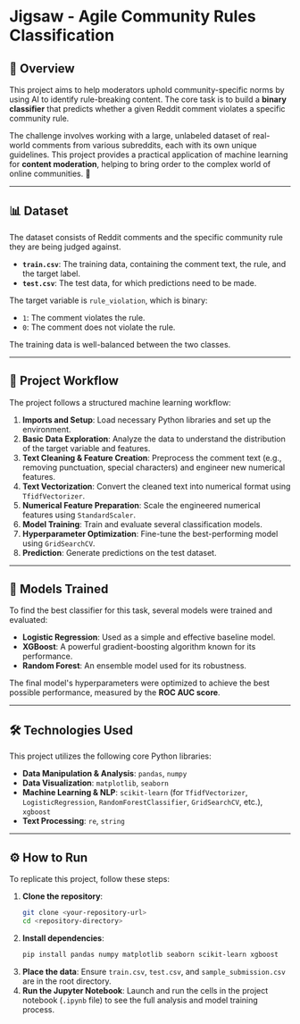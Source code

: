 # Jigsaw - Agile Community Rules Classification

## 📝 Overview

This project aims to help moderators uphold community-specific norms by using AI to identify rule-breaking content. The core task is to build a **binary classifier** that predicts whether a given Reddit comment violates a specific community rule.

The challenge involves working with a large, unlabeled dataset of real-world comments from various subreddits, each with its own unique guidelines. This project provides a practical application of machine learning for **content moderation**, helping to bring order to the complex world of online communities. 💬

-----

## 📊 Dataset

The dataset consists of Reddit comments and the specific community rule they are being judged against.

  * **`train.csv`**: The training data, containing the comment text, the rule, and the target label.
  * **`test.csv`**: The test data, for which predictions need to be made.

The target variable is `rule_violation`, which is binary:

  * `1`: The comment violates the rule.
  * `0`: The comment does not violate the rule.

The training data is well-balanced between the two classes.

-----

## 🚀 Project Workflow

The project follows a structured machine learning workflow:

1.  **Imports and Setup**: Load necessary Python libraries and set up the environment.
2.  **Basic Data Exploration**: Analyze the data to understand the distribution of the target variable and features.
3.  **Text Cleaning & Feature Creation**: Preprocess the comment text (e.g., removing punctuation, special characters) and engineer new numerical features.
4.  **Text Vectorization**: Convert the cleaned text into numerical format using `TfidfVectorizer`.
5.  **Numerical Feature Preparation**: Scale the engineered numerical features using `StandardScaler`.
6.  **Model Training**: Train and evaluate several classification models.
7.  **Hyperparameter Optimization**: Fine-tune the best-performing model using `GridSearchCV`.
8.  **Prediction**: Generate predictions on the test dataset.

-----

## 🤖 Models Trained

To find the best classifier for this task, several models were trained and evaluated:

  * **Logistic Regression**: Used as a simple and effective baseline model.
  * **XGBoost**: A powerful gradient-boosting algorithm known for its performance.
  * **Random Forest**: An ensemble model used for its robustness.

The final model's hyperparameters were optimized to achieve the best possible performance, measured by the **ROC AUC score**.

-----

## 🛠️ Technologies Used

This project utilizes the following core Python libraries:

  * **Data Manipulation & Analysis**: `pandas`, `numpy`
  * **Data Visualization**: `matplotlib`, `seaborn`
  * **Machine Learning & NLP**: `scikit-learn` (for `TfidfVectorizer`, `LogisticRegression`, `RandomForestClassifier`, `GridSearchCV`, etc.), `xgboost`
  * **Text Processing**: `re`, `string`

-----

## ⚙️ How to Run

To replicate this project, follow these steps:

1.  **Clone the repository**:
    ```bash
    git clone <your-repository-url>
    cd <repository-directory>
    ```
2.  **Install dependencies**:
    ```bash
    pip install pandas numpy matplotlib seaborn scikit-learn xgboost
    ```
3.  **Place the data**: Ensure `train.csv`, `test.csv`, and `sample_submission.csv` are in the root directory.
4.  **Run the Jupyter Notebook**: Launch and run the cells in the project notebook (`.ipynb` file) to see the full analysis and model training process.
